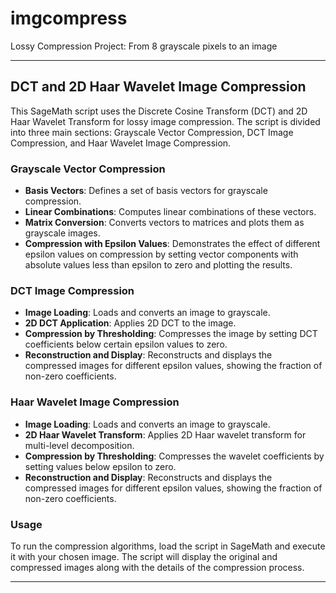 # imgcompress
Lossy Compression Project: From 8 grayscale pixels to an image

---

## DCT and 2D Haar Wavelet Image Compression

This SageMath script uses the Discrete Cosine Transform (DCT) and 2D Haar Wavelet Transform for lossy image compression. The script is divided into three main sections: Grayscale Vector Compression, DCT Image Compression, and Haar Wavelet Image Compression.

### Grayscale Vector Compression

- **Basis Vectors**: Defines a set of basis vectors for grayscale compression.
- **Linear Combinations**: Computes linear combinations of these vectors.
- **Matrix Conversion**: Converts vectors to matrices and plots them as grayscale images.
- **Compression with Epsilon Values**: Demonstrates the effect of different epsilon values on compression by setting vector components with absolute values less than epsilon to zero and plotting the results.

### DCT Image Compression

- **Image Loading**: Loads and converts an image to grayscale.
- **2D DCT Application**: Applies 2D DCT to the image.
- **Compression by Thresholding**: Compresses the image by setting DCT coefficients below certain epsilon values to zero.
- **Reconstruction and Display**: Reconstructs and displays the compressed images for different epsilon values, showing the fraction of non-zero coefficients.

### Haar Wavelet Image Compression

- **Image Loading**: Loads and converts an image to grayscale.
- **2D Haar Wavelet Transform**: Applies 2D Haar wavelet transform for multi-level decomposition.
- **Compression by Thresholding**: Compresses the wavelet coefficients by setting values below epsilon to zero.
- **Reconstruction and Display**: Reconstructs and displays the compressed images for different epsilon values, showing the fraction of non-zero coefficients.

### Usage

To run the compression algorithms, load the script in SageMath and execute it with your chosen image. The script will display the original and compressed images along with the details of the compression process.

---
